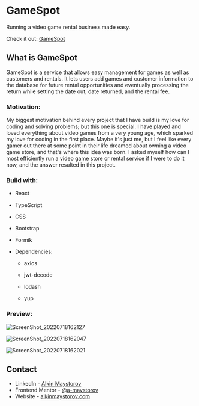 # GameSpot

Running a video game rental business made easy.

Check it out: [GameSpot](https://gamespotz.netlify.app/games)

## What is GameSpot

GameSpot is a service that allows easy management for games as well as customers and rentals. It lets users add games and customer information to the database for future rental opportunities and eventually processing the return while setting the date out, date returned, and the rental fee.

### Motivation:

My biggest motivation behind every project that I have build is my love for coding and solving problems; but this one is special. I have played and loved everything about video games from a very young age, which sparked my love for coding in the first place. Maybe it's just me, but I feel like every gamer out there at some point in their life dreamed about owning a video game store, and that's where this idea was born. I asked myself how can I most efficiently run a video game store or rental service if I were to do it now, and the answer resulted in this project.

### Build with:

- React

- TypeScript

- CSS

- Bootstrap

- Formik

- Dependencies:

  - axios

  - jwt-decode

  - lodash

  - yup

### Preview:

![ScreenShot_20220718162127](https://user-images.githubusercontent.com/76817540/179537952-14bfb25d-c886-4f22-8119-3d34e09e0a68.jpeg)

![ScreenShot_20220718162047](https://user-images.githubusercontent.com/76817540/179537988-ce2d75fe-43c2-4b46-8b66-2991ce4f4aa6.jpeg)

![ScreenShot_20220718162021](https://user-images.githubusercontent.com/76817540/179537996-73956e0f-ac12-40d1-987d-e140bc519fac.jpeg)

## Contact

- LinkedIn - [Alkin Maystorov](https://www.linkedin.com/in/alkin-maystorov/)
- Frontend Mentor - [@a-maystorov](https://www.frontendmentor.io/profile/SirDev97)
- Website - [alkinmaystorov.com](https://alkinmaystorov.com)
